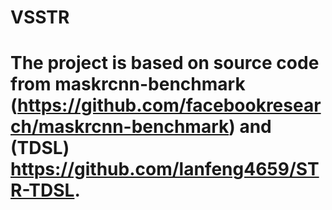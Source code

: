 # VSSTR
# The project is based on source code from maskrcnn-benchmark (https://github.com/facebookresearch/maskrcnn-benchmark) and (TDSL) https://github.com/lanfeng4659/STR-TDSL.
